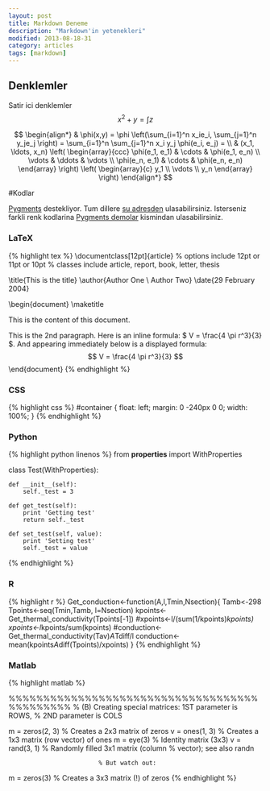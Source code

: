 ```yaml
---
layout: post
title: Markdown Deneme
description: "Markdown'in yetenekleri"
modified: 2013-08-18-31
category: articles
tags: [markdown]
---
```


## Denklemler

Satir ici denklemler $$ x^2+y= \int z $$


$$
\begin{align*}
  & \phi(x,y) = \phi \left(\sum_{i=1}^n x_ie_i, \sum_{j=1}^n y_je_j \right)
  = \sum_{i=1}^n \sum_{j=1}^n x_i y_j \phi(e_i, e_j) = \\
  & (x_1, \ldots, x_n) \left( \begin{array}{ccc}
      \phi(e_1, e_1) & \cdots & \phi(e_1, e_n) \\
      \vdots & \ddots & \vdots \\
      \phi(e_n, e_1) & \cdots & \phi(e_n, e_n)
    \end{array} \right)
  \left( \begin{array}{c}
      y_1 \\
      \vdots \\
      y_n
    \end{array} \right)
\end{align*}
$$

#Kodlar

[Pygments](http://pygments.org/) destekliyor. Tum dillere [su adresden](http://pygments.org/languages/) ulasabilirsiniz.
Isterseniz farkli renk kodlarina [Pygments demolar](http://pygments.org/demo/) kismindan ulasabilirsiniz.

### LaTeX

{% highlight tex %}
\documentclass[12pt]{article}
%	options include 12pt or 11pt or 10pt
%	classes include article, report, book, letter, thesis

\title{This is the title}
\author{Author One \\ Author Two}
\date{29 February 2004}

\begin{document}
\maketitle

This is the content of this document.

This is the 2nd paragraph.
Here is an inline formula:
$   V = \frac{4 \pi r^3}{3}  $.
And appearing immediately below
is a displayed formula:
$$  V = \frac{4 \pi r^3}{3}  $$
\end{document} 
{% endhighlight %}

### CSS

{% highlight css %}
#container {
  float: left;
  margin: 0 -240px 0 0;
  width: 100%;
}
{% endhighlight %}

### Python
{% highlight python linenos %}
from __properties__ import WithProperties

class Test(WithProperties):

    def __init__(self):
        self._test = 3

    def get_test(self):
        print 'Getting test'
        return self._test

    def set_test(self, value):
        print 'Setting test'
        self._test = value
{% endhighlight %}

### R
{% highlight r %}
Get_conduction<-function(A,l,Tmin,Nsection){
  Tamb<-298
  Tpoints<-seq(Tmin,Tamb, l=Nsection)
  kpoints<-Get_thermal_conductivity(Tpoints[-1])
  #xpoints<-l/(sum(1/kpoints)*kpoints)
  xpoints<-l*kpoints/sum(kpoints)
  #conduction<-Get_thermal_conductivity(Tav)*A*Tdiff/l
  conduction<-mean(kpoints*A*diff(Tpoints)/xpoints)
}
{% endhighlight %}

### Matlab

{% highlight matlab %}

%%%%%%%%%%%%%%%%%%%%%%%%%%%%%%%%%%%%%%%%%%%%%
% (B) Creating special matrices: 1ST parameter is ROWS,
%   2ND parameter is COLS 

m = zeros(2, 3)              % Creates a 2x3 matrix of zeros
v = ones(1, 3)               % Creates a 1x3 matrix (row vector) of ones
m = eye(3)                   % Identity matrix (3x3)
v = rand(3, 1)               % Randomly filled 3x1 matrix (column 
                             % vector); see also randn

                             % But watch out:
m = zeros(3)                 % Creates a 3x3 matrix (!) of zeros
{% endhighlight %}
